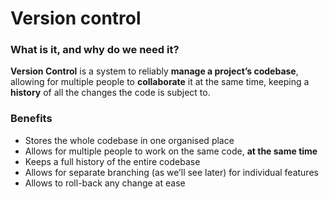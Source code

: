 # Version control
### What is it, and why do we need it?

**Version Control** is a system to reliably **manage a project’s codebase**, allowing for multiple people to **collaborate** it at the same time, keeping a **history** of all the changes the code is subject to.

### Benefits
- Stores the whole codebase in one organised place
- Allows for multiple people to work on the same code, **at the same time**
- Keeps a full history of the entire codebase
- Allows for separate branching (as we’ll see later) for individual features
- Allows to roll-back any change at ease